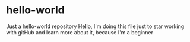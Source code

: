 # hello-world
Just a hello-world repository
Hello, I'm doing this file just to star working with gitHub and learn more about it, because I'm a beginner
